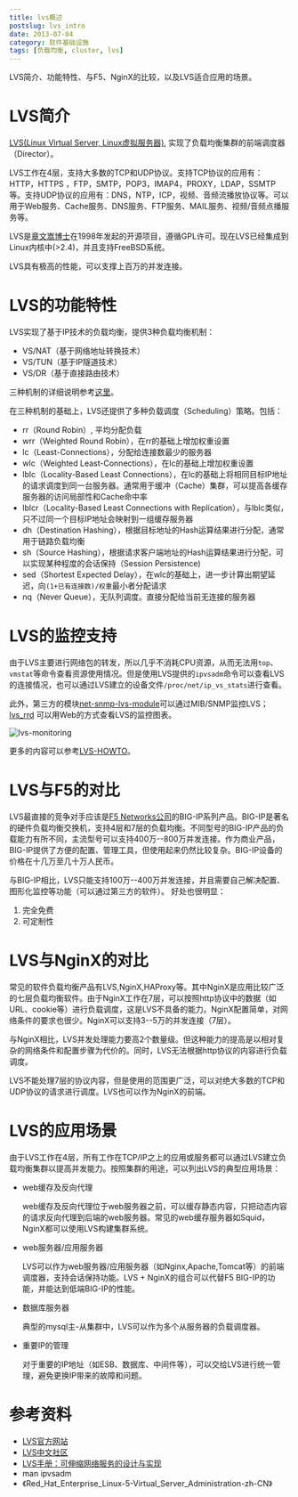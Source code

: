 ```yaml
---
title: lvs概述
postslug: lvs_intro
date: 2013-07-04
category: 软件基础设施
tags: [负载均衡, cluster, lvs]
---
```


LVS简介、功能特性、与F5、NginX的比较，以及LVS适合应用的场景。

<!-- more -->


# LVS简介

[LVS(Linux Virtual Server, Linux虚拟服务器)](http://www.linuxvirtualserver.org/), 实现了负载均衡集群的前端调度器（Director）。

LVS工作在4层，支持大多数的TCP和UDP协议。支持TCP协议的应用有：HTTP，HTTPS ，FTP，SMTP，POP3，IMAP4，PROXY，LDAP，SSMTP等。支持UDP协议的应用有：DNS，NTP，ICP，视频、音频流播放协议等。可以用于Web服务、Cache服务、DNS服务、FTP服务、MAIL服务、视频/音频点播服务等。

LVS是[章文嵩博士](http://zh.linuxvirtualserver.org)在1998年发起的开源项目，遵循GPL许可。现在LVS已经集成到Linux内核中(>2.4)，并且支持FreeBSD系统。

LVS具有极高的性能，可以支撑上百万的并发连接。


# LVS的功能特性

LVS实现了基于IP技术的负载均衡，提供3种负载均衡机制：

- VS/NAT（基于网络地址转换技术）
- VS/TUN（基于IP隧道技术）
- VS/DR（基于直接路由技术）

三种机制的详细说明参考[这里](/2013/06/02/lvs_lb_strategy.html)。

在三种机制的基础上，LVS还提供了多种负载调度（Scheduling）策略。包括：

- rr（Round Robin）, 平均分配负载
- wrr（Weighted Round Robin），在rr的基础上增加权重设置
- lc（Least-Connections），分配给连接数最少的服务器
- wlc（Weighted Least-Connections），在lc的基础上增加权重设置
- lblc（Locality-Based Least Connections），在lc的基础上将相同目标IP地址的请求调度到同一台服务器。通常用于缓冲（Cache）集群，可以提高各缓存服务器的访问局部性和Cache命中率
- lblcr（Locality-Based Least Connections with Replication），与lblc类似，只不过同一个目标IP地址会映射到一组缓存服务器
- dh（Destination Hashing），根据目标地址的Hash运算结果进行分配，通常用于链路负载均衡
- sh（Source Hashing），根据请求客户端地址的Hash运算结果进行分配，可以实现某种程度的会话保持（Session Persistence)
- sed（Shortest Expected Delay），在wlc的基础上，进一步计算出期望延迟，向`(1+已有连接数)/权重`最小者分配请求
- nq（Never Queue），无队列调度。直接分配给当前无连接的服务器

# LVS的监控支持

由于LVS主要进行网络包的转发，所以几乎不消耗CPU资源，从而无法用`top`、`vmstat`等命令查看资源使用情况。但是使用LVS提供的`ipvsadm`命令可以查看LVS的连接情况，也可以通过LVS建立的设备文件`/proc/net/ip_vs_stats`进行查看。

此外，第三方的模块[net-snmp-lvs-module](http://kb.linuxvirtualserver.org/wiki/Net-SNMP-LVS-Module)可以通过MIB/SNMP监控LVS；[lvs_rrd](http://tepedino.org/lvs-rrd/) 可以用Web的方式查看LVS的监控图表。

![lvs-monitoring](images/2013/lvs/lvs-monitoring.gif)

更多的内容可以参考[LVS-HOWTO](http://www.austintek.com/LVS/LVS-HOWTO/HOWTO/LVS-HOWTO.monitoring_lvs.html)。


# LVS与F5的对比

LVS最直接的竞争对手应该是[F5 Networks公司](http://www.f5.com/)的BIG-IP系列产品。BIG-IP是著名的硬件负载均衡交换机，支持4层和7层的负载均衡。不同型号的BIG-IP产品的负载能力有所不同，主流型号可以支持400万--800万并发连接。作为商业产品，BIG-IP提供了方便的配置、管理工具，但使用起来仍然比较复杂。BIG-IP设备的价格在十几万至几十万人民币。

与BIG-IP相比，LVS只能支持100万--400万并发连接，并且需要自己解决配置、图形化监控等功能（可以通过第三方的软件）。
好处也很明显：

1. 完全免费
2. 可定制性


# LVS与NginX的对比

常见的软件负载均衡产品有LVS,NginX,HAProxy等。其中NginX是应用比较广泛的七层负载均衡软件。由于NginX工作在7层，可以按照http协议中的数据（如URL、cookie等）进行负载调度，这是LVS不具备的能力。NginX配置简单，对网络条件的要求也很少。NginX可以支持3--5万的并发连接（7层）。

与NginX相比，LVS并发处理能力要高2个数量级。但这种能力的提高是以相对复杂的网络条件和配置步骤为代价的。同时，LVS无法根据http协议的内容进行负载调度。

LVS不能处理7层的协议内容，但是使用的范围更广泛，可以对绝大多数的TCP和UDP协议的请求进行调度。LVS也可以作为NginX的前端。



# LVS的应用场景

由于LVS工作在4层，所有工作在TCP/IP之上的应用或服务都可以通过LVS建立负载均衡集群以提高并发能力。按照集群的用途，可以列出LVS的典型应用场景：

- web缓存及反向代理

  web缓存及反向代理位于web服务器之前，可以缓存静态内容，只把动态内容的请求反向代理到后端的web服务器。常见的web缓存服务器如Squid，NginX都可以使用LVS构建集群系统。

- web服务器/应用服务器

  LVS可以作为web服务器/应用服务器（如Nginx,Apache,Tomcat等）的前端调度器，支持会话保持功能。LVS + NginX的组合可以代替F5 BIG-IP的功能，并能达到低端BIG-IP的性能。

- 数据库服务器

  典型的mysql主-从集群中，LVS可以作为多个从服务器的负载调度器。

- 重要IP的管理

  对于重要的IP地址（如ESB、数据库、中间件等），可以交给LVS进行统一管理，避免更换IP带来的故障和问题。


# 参考资料

- [LVS官方网站](http://www.linuxvirtualserver.org/)
- [LVS中文社区](http://zh.linuxvirtualserver.org/)
- [LVS手册：可伸缩网络服务的设计与实现](http://zh.linuxvirtualserver.org/node/7)
- man ipvsadm
- 《Red_Hat_Enterprise_Linux-5-Virtual_Server_Administration-zh-CN》
